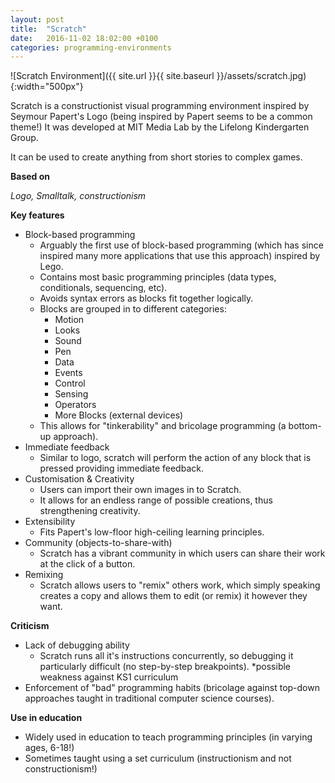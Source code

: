 ```yaml
---
layout: post
title:  "Scratch"
date:   2016-11-02 18:02:00 +0100
categories: programming-environments
---
```


![Scratch Environment]({{ site.url }}{{ site.baseurl }}/assets/scratch.jpg){:width="500px"}

Scratch is a constructionist visual programming environment inspired by Seymour Papert's Logo (being inspired by Papert seems to be a common theme!) It was developed at MIT Media Lab by the Lifelong Kindergarten Group.

It can be used to create anything from short stories to complex games.

**Based on**

*Logo, Smalltalk, constructionism*

**Key features**

- Block-based programming
	- Arguably the first use of block-based programming (which has since inspired many more applications that use this approach) inspired by Lego.
	- Contains most basic programming principles (data types, conditionals, sequencing, etc).
	- Avoids syntax errors as blocks fit together logically.
	- Blocks are grouped in to different categories:
		- Motion
		- Looks
		- Sound
		- Pen
		- Data
		- Events
		- Control
		- Sensing
		- Operators
		- More Blocks (external devices)
	- This allows for "tinkerability" and bricolage programming (a bottom-up approach).
- Immediate feedback
	- Similar to logo, scratch will perform the action of any block that is pressed providing immediate feedback.
- Customisation & Creativity
	- Users can import their own images in to Scratch.
	- It allows for an endless range of possible creations, thus strengthening creativity.
- Extensibility
	- Fits Papert's low-floor high-ceiling learning principles.
- Community (objects-to-share-with)
	- Scratch has a vibrant community in which users can share their work at the click of a button.
- Remixing
	- Scratch allows users to "remix" others work, which simply speaking creates a copy and allows them to edit (or remix) it however they want.

**Criticism**

- Lack of debugging ability
	- Scratch runs all it's instructions concurrently, so debugging it particularly difficult (no step-by-step breakpoints). *possible weakness against KS1 curriculum
- Enforcement of "bad" programming habits (bricolage against top-down approaches taught in traditional computer science courses).

**Use in education**

- Widely used in education to teach programming principles (in varying ages, 6-18!)
- Sometimes taught using a set curriculum (instructionism and not constructionism!)
